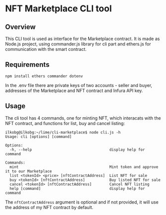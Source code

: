 # NFT Marketplace CLI tool

## Overview

This CLI tool is used as interface for the Marketplace contract. It is made as Node.js project, using commander.js library for cli part and ethers.js for communication with the smart contract.

## Requirements

`npm install ethers commander dotenv`

In the .env file there are private keys of two accounts - seller and buyer, addresses of the Marketplace and NFT contract and Infura API key.

## Usage

The cli tool has 4 commands, one for minting NFT, which interacats with the NFT contract, and functions for list, buy and cancel listing:

```
ilkobg@ilkobg:~/lime/cli-marketplace$ node cli.js -h
Usage: cli [options] [command]

Options:
  -h, --help                                   display help for command

Commands:
  mint                                         Mint token and approve it to our Marketplace
  list <tokenId> <price> [nftContractAddress]  List NFT for sale
  buy <tokenId> [nftContractAddress]           Buy listed NFT for sale
  cancel <tokenId> [nftContractAddress]        Cancel NFT listing
  help [command]                               display help for command
```

The `nftContractAddress` argument is optional and if not provided, it will use the address of my NFT contract by default.